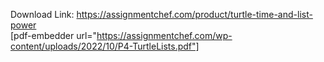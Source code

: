 Download Link: https://assignmentchef.com/product/turtle-time-and-list-power
<br>
[pdf-embedder url="https://assignmentchef.com/wp-content/uploads/2022/10/P4-TurtleLists.pdf"]